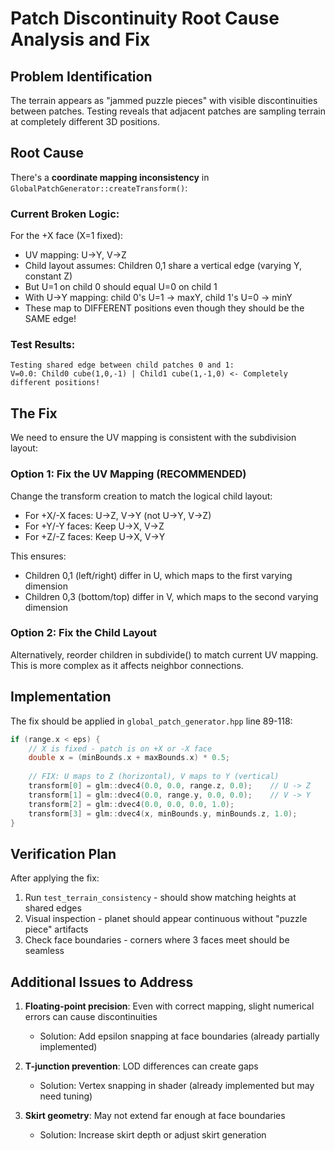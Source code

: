 # Patch Discontinuity Root Cause Analysis and Fix

## Problem Identification

The terrain appears as "jammed puzzle pieces" with visible discontinuities between patches. Testing reveals that adjacent patches are sampling terrain at completely different 3D positions.

## Root Cause

There's a **coordinate mapping inconsistency** in `GlobalPatchGenerator::createTransform()`:

### Current Broken Logic:
For the +X face (X=1 fixed):
- UV mapping: U->Y, V->Z
- Child layout assumes: Children 0,1 share a vertical edge (varying Y, constant Z)
- But U=1 on child 0 should equal U=0 on child 1
- With U->Y mapping: child 0's U=1 -> maxY, child 1's U=0 -> minY 
- These map to DIFFERENT positions even though they should be the SAME edge!

### Test Results:
```
Testing shared edge between child patches 0 and 1:
V=0.0: Child0 cube(1,0,-1) | Child1 cube(1,-1,0) <- Completely different positions!
```

## The Fix

We need to ensure the UV mapping is consistent with the subdivision layout:

### Option 1: Fix the UV Mapping (RECOMMENDED)
Change the transform creation to match the logical child layout:
- For +X/-X faces: U->Z, V->Y (not U->Y, V->Z)
- For +Y/-Y faces: Keep U->X, V->Z  
- For +Z/-Z faces: Keep U->X, V->Y

This ensures:
- Children 0,1 (left/right) differ in U, which maps to the first varying dimension
- Children 0,3 (bottom/top) differ in V, which maps to the second varying dimension

### Option 2: Fix the Child Layout
Alternatively, reorder children in subdivide() to match current UV mapping.
This is more complex as it affects neighbor connections.

## Implementation

The fix should be applied in `global_patch_generator.hpp` line 89-118:

```cpp
if (range.x < eps) {
    // X is fixed - patch is on +X or -X face
    double x = (minBounds.x + maxBounds.x) * 0.5;
    
    // FIX: U maps to Z (horizontal), V maps to Y (vertical)
    transform[0] = glm::dvec4(0.0, 0.0, range.z, 0.0);    // U -> Z
    transform[1] = glm::dvec4(0.0, range.y, 0.0, 0.0);    // V -> Y
    transform[2] = glm::dvec4(0.0, 0.0, 0.0, 1.0);
    transform[3] = glm::dvec4(x, minBounds.y, minBounds.z, 1.0);
}
```

## Verification Plan

After applying the fix:
1. Run `test_terrain_consistency` - should show matching heights at shared edges
2. Visual inspection - planet should appear continuous without "puzzle piece" artifacts
3. Check face boundaries - corners where 3 faces meet should be seamless

## Additional Issues to Address

1. **Floating-point precision**: Even with correct mapping, slight numerical errors can cause discontinuities
   - Solution: Add epsilon snapping at face boundaries (already partially implemented)

2. **T-junction prevention**: LOD differences can create gaps
   - Solution: Vertex snapping in shader (already implemented but may need tuning)

3. **Skirt geometry**: May not extend far enough at face boundaries
   - Solution: Increase skirt depth or adjust skirt generation